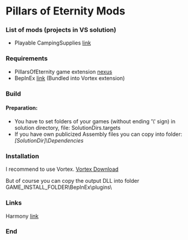 # Pillars of Eternity Mods

### List of mods (projects in VS solution)

- Playable CampingSupplies [link](https://www.nexusmods.com/pillarsofeternity/mods/100 "link")

### Requirements
- PillarsOfEternity game extension [nexus](https://www.nexusmods.com/site/mods/446 "nexus")
- BepInEx [link](https://github.com/BepInEx/BepInEx/releases "BepInEx 5.x LTS x86")
  (Bundled into Vortex extension)

### Build

#### Preparation:
- You have to set folders of your games (without ending '\\' sign) in solution directory, file: SolutionDirs.targets
- If you have own publicized Assembly files you can copy into folder: 
*[SolutionDir]\Dependencies*

### Installation
I recommend to use Vortex.
[Vortex Download](https://www.nexusmods.com/about/vortex/ "Vortex Download")

But of course you can copy the output DLL into folder GAME_INSTALL_FOLDER\BepInEx\plugins\

### Links
Harmony [link](https://harmony.pardeike.net/ "link")

### End
